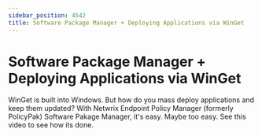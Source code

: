 ```yaml
---
sidebar_position: 4542
title: Software Package Manager + Deploying Applications via WinGet
---
```


# Software Package Manager + Deploying Applications via WinGet

WinGet is built into Windows. But how do you mass deploy applications and keep them updated? With Netwrix Endpoint Policy Manager (formerly PolicyPak) Software Pakage Manager, it's easy. Maybe too easy. See this video to see how its done.